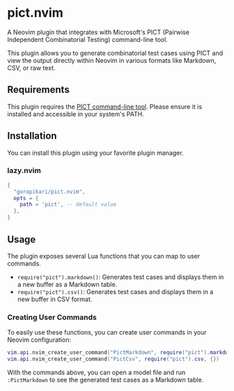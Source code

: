# pict.nvim

A Neovim plugin that integrates with Microsoft's PICT (Pairwise Independent Combinatorial Testing) command-line tool.

This plugin allows you to generate combinatorial test cases using PICT and view the output directly within Neovim in various formats like Markdown, CSV, or raw text.

## Requirements

This plugin requires the [PICT command-line tool](https://github.com/microsoft/pict). Please ensure it is installed and accessible in your system's PATH.

## Installation

You can install this plugin using your favorite plugin manager.

### lazy.nvim

```lua
{
  "goropikari/pict.nvim",
  opts = {
    path = 'pict', -- default value
  },
}
```

## Usage

The plugin exposes several Lua functions that you can map to user commands.

- `require("pict").markdown()`: Generates test cases and displays them in a new buffer as a Markdown table.
- `require("pict").csv()`: Generates test cases and displays them in a new buffer in CSV format.

### Creating User Commands

To easily use these functions, you can create user commands in your Neovim configuration:

```lua
vim.api.nvim_create_user_command("PictMarkdown", require("pict").markdown, {})
vim.api.nvim_create_user_command("PictCsv", require("pict").csv, {})
```

With the commands above, you can open a model file and run `:PictMarkdown` to see the generated test cases as a Markdown table.

